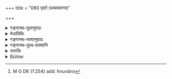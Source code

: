 +++
title = "060 पृष्टो ऽपव्ययमानस्"

+++

<details><summary>गङ्गानथ-मूलानुवादः</summary>

On having been summoned and questioned, if one denies it,—then he siiall be convicted by the man seeking for his due by means of at least three witnesses, in the presence of the king and the brāhmaṇas.—(60)
</details>

<details><summary>मेधातिथिः</summary>

यः **कृतावस्थ** आहूतो ऽभियुक्तो गृहीतप्रतिभूश् च राजसकाशे प्राड्विवाकेनान्यैर् वा पृच्छ्यते किम् अस्मै धारयसि नेति **पृष्ठः** सन्न् **अपव्ययते** ऽपह्नुते[^२४०] । **धनैषिणा** स्वधनं पूर्वप्रयुक्तम् आत्मनः साधयितुम् इच्छता । **साक्षिभिर् भाव्यो** विप्रतिपन्नः प्रतिपादयितव्यः । **त्र्यवरैः** । त्रय अवरे येषां तैस् त्र्यवरैः । अवरम् अपचयातिशयम् आह । यद्य् अत्यन्तं न्यूनास् तदा त्रयः स्युः । अन्यथा त्रिभ्य ऊर्ध्वम् । **नृपब्राह्मणसंनिधाव्** इति । 


[^२४०]:
     M G DK (1:254) add: hnuvāno

- <u>ननु</u> च तेषाम् एव यैर् न्यायः प्रारब्धस् तत्र तत्संनिधान एव साक्षिप्रश्नः प्राप्तः । किम् अनेन **नृपब्राह्मणसंनिधाव्** इति । 

<u>नैवम्</u> । प्रमाणपुरुषप्रेषणेनापि साक्षिप्रश्न उपपद्यत इति । साक्षात् प्रष्टव्य इति पुनर्वचनम् ॥ ८.६० ॥
</details>

<details><summary>गङ्गानथ-भाष्यानुवादः</summary>

Being ‘*summoned*’— called, complained against, and let off on security,—‘*and questioned*’— in the presence of the King, either by the judge or by other members of the Court—‘Do you, or do you not, owe this amount to this person?’—if the man denies it; ‘*then he shall he c*
*onv* *icted*,’—proved to be wrong—‘*by* *the man seeking for his
due*’—*i.e*., by the person who is desirous of proving that the sum had been really lent by him,—‘by *means of at least three witnesses*’;—the compound ‘*tryavara*’ means ‘*of whom three is the least number*,’ the term ‘*avara*’ standing for the minimum; the meaning being that if they are to be fewest, they should he *three*; otherwise they should he more than three;—*in the presence of the King and the Brāhmaṇas*.’

An objection is raised:—“The witnesses are naturally to be questioned before the persons by whom the case has begun to be tried; why then should it ho asserted that this has to be done *in the* *presence* *of the King and the Brāhmaṇas*?”

There is no force in this. It is just possible that the witnesses might be questioned by deputing a trustworthy person to go to them; hence with a view to emphasise that the witnesses should be questioned personally by the trying persons, it has been reiterated here.—(60)
</details>

<details><summary>गङ्गानथ-तुल्य-वाक्यानि</summary>

*Nārada* (2.26).—‘When the defendant denies the claim, the plaintiff has
to prove his claim, unless the denial should have been in the form of a
*special plea*. What the plaintiff has fully stated in the plaint, that
he must substantiate by adducing evidence at the third stage of the
trial.’

*Nārada* (1.147 (?)).—‘In doubtful cases, when two parties are
quarrelling with one another, the truth has to be gathered from
witnesses, whose knowledge is based on what has been seen, heard or
understood by them.’

*Bṛhaspati* (5.1-3).—‘When litigants are quarrelling in a court of
justice, the Judges, after examining the answer, shall adjudge the
burden of proof to either of the two parties. The Judges............
having determined to which party the burden of proof shall be adjudged,
that person shall substantiate the whole of his declaration by documents
or other proofs. The plaintiff shall prove his declaration, and the
defendant his special plea.’

*Āpastamba* (2.29.7).—‘The witness shall answer the questions put to
him, according to the truth, in the morning, before a kindled fire,
standing near water, in the presence of the King, with the consent of
all, after having been exhorted by the Judges to be fair to both sides.’

*Gautama* (13.1).—‘In disputed cases the truth shall be established by
means of witnesses.’

*Yājñavalkya* (2.69). ‘Witnesses should be at least three.’
</details>

<details><summary>भारुचिः</summary>

एकस्य साक्षित्व प्रतिषेधाद् द्वयोर् अपि साक्षित्वं त्रित्वापवादाद् भविष्यति, अन् केवलं त्रयाणाम् ॥ ८.६० ॥
</details>

<details><summary>Bühler</summary>

060	(A defendant) who, being brought (into court) by the creditor, (and) being questioned, denies (the debt), shall be convicted (of his falsehood) by at least three witnesses (who must depose) in the presence of the Brahmana (appointed by) the king.
</details>
